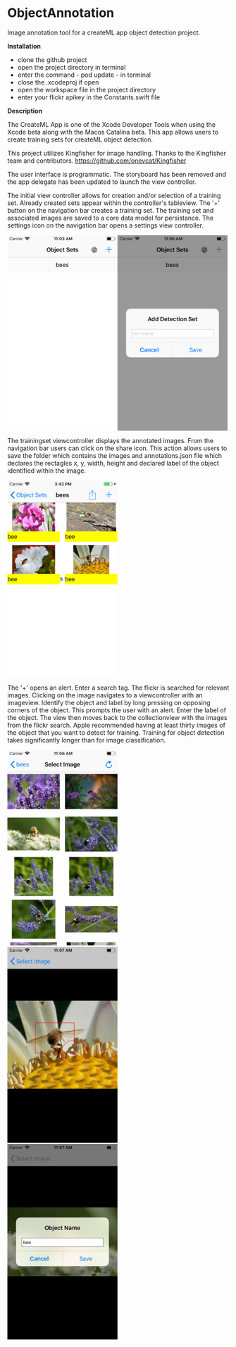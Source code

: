 # ObjectAnnotation
Image annotation tool for a createML app object detection project.

<b>Installation</b>

* clone the github project
* open the project directory in terminal
* enter the command - pod update - in terminal 
* close the .xcodeproj if open
* open the workspace file in the project directory
* enter your flickr apikey in the Constants.swift file

<b>Description</b>

The CreateML App is one of the Xcode Developer Tools when using the Xcode beta along with the Macos Catalina beta. This app allows users to create training sets for createML object detection. 

This project utilizes Kingfisher for image handling. Thanks to the Kingfisher team and contributors. 
https://github.com/onevcat/Kingfisher

The user interface is programmatic. The storyboard has been removed and the app delegate has been updated to launch the view controller.

The initial view controller allows for creation and/or selection of a training set. Already created sets appear within the controller's tableview. The '+' button on the navigation bar creates a training set. The training set and associated images are saved to a core data model for persistance. The settings icon on the navigation bar opens a settings view controller. 
<p>
  <kbd>
<img align="left" width="250" src="https://github.com/david-p-lang/ObjectAnnotation/blob/master/images/TrainingSetList.png">
  </kbd>
  <kbd>
<img align="center" width="250" src="https://github.com/david-p-lang/ObjectAnnotation/blob/master/images/AddSet.png">
  </kbd>
<p>

The trainingset viewcontroller displays the annotated images. From the navigation bar users can click on the share icon. This action allows users to save the folder which contains the images and annotations.json file which declares the rectagles x, y, width, height and declared label of the object identified within the image.

<kbd>
<img width="250" src="https://github.com/david-p-lang/ObjectAnnotation/blob/master/images/Share.png">
  </kbd>

The '+' opens an alert. Enter a search tag. The flickr is searched for relevant images. Clicking on the image navigates to a viewcontroller with an imageview. Identify the object and label by long pressing on opposing corners of the object. This prompts the user with an alert. Enter the label of the object. The view then moves back to the collectionview with the images from the flickr search. Apple recommended having at least thirty images of the object that you want to detect for training. Training for object detection takes significantly longer than for image classification.
<p>
  <kbd>
<img width="250" src="https://github.com/david-p-lang/ObjectAnnotation/blob/master/images/ImageSelection.png">
  </kbd>
    <kbd>
<img width="250" src="https://github.com/david-p-lang/ObjectAnnotation/blob/master/images/ObjectFrame.png">
  </kbd>
  <kbd>
<img width="250" src="https://github.com/david-p-lang/ObjectAnnotation/blob/master/images/AddLabel.png">
  </kbd>

<p>




